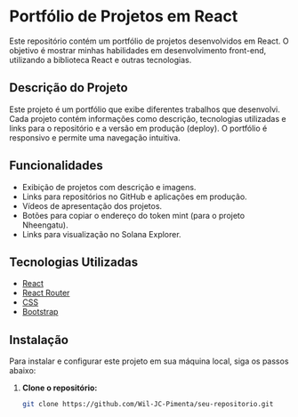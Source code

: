 # Portfólio de Projetos em React

Este repositório contém um portfólio de projetos desenvolvidos em React. O objetivo é mostrar minhas habilidades em desenvolvimento front-end, utilizando a biblioteca React e outras tecnologias.


## Descrição do Projeto

Este projeto é um portfólio que exibe diferentes trabalhos que desenvolvi. Cada projeto contém informações como descrição, tecnologias utilizadas e links para o repositório e a versão em produção (deploy). O portfólio é responsivo e permite uma navegação intuitiva.

## Funcionalidades

- Exibição de projetos com descrição e imagens.
- Links para repositórios no GitHub e aplicações em produção.
- Vídeos de apresentação dos projetos.
- Botões para copiar o endereço do token mint (para o projeto Nheengatu).
- Links para visualização no Solana Explorer.

## Tecnologias Utilizadas

- [React](https://reactjs.org/)
- [React Router](https://reactrouter.com/)
- [CSS](https://www.w3schools.com/css/)
- [Bootstrap](https://getbootstrap.com/)

## Instalação

Para instalar e configurar este projeto em sua máquina local, siga os passos abaixo:

1. **Clone o repositório:**
   ```bash
   git clone https://github.com/Wil-JC-Pimenta/seu-repositorio.git
   ```
